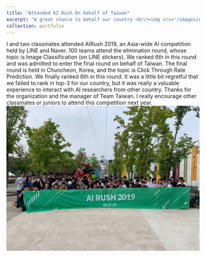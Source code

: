 ```yaml
---
title: "Attended AI Rush On behalf of Taiwan"
excerpt: "A great chance to behalf our country <br/><img src='/images/AI_rush.jpg' width='600' >"
collection: portfolio
---
```


I and two classmates attended AIRush 2019, an Asia-wide AI competition held by LINE and Naver. 100 teams attend the elimination round, whose topic is Image Classification (on LINE stickers). We ranked 6th in this round and was admitted to enter the final round on behalf of Taiwan. The final round is held in Chuncheon, Korea, and the topic is Click Through Rate Prediction. We finally ranked 6th in this round. It was a little bit regretful that we failed to rank in top-3 for our country, but it was really a valuable experience to interact with AI researchers from other country. Thanks for the organization and the manager of Team Taiwan. I really encourage other classmates or juniors to attend this competition next year. <br/>
<img src='/images/AI_rush.jpg' width='600'>
